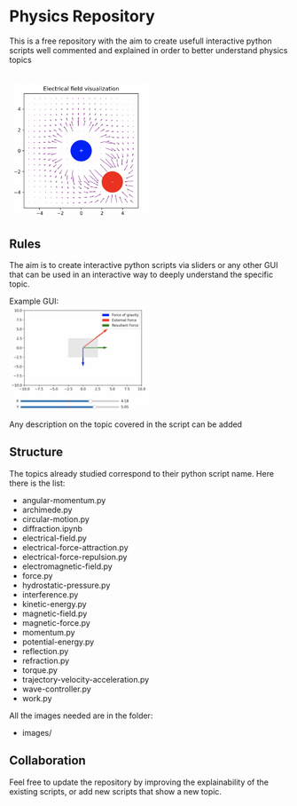 # Physics Repository

This is a free repository with the aim to create usefull interactive python scripts well commented and explained in order to better understand physics topics

<br>
<img src="images/example.png" alt="Example" width="50%" height="50%">


## Rules

The aim is to create interactive python scripts via sliders or any other GUI that can be used in an interactive way to deeply understand the specific topic. 

Example GUI:
<br>
<img src="images/example-GUI.png" alt="Example" width="50%" height="50%">

Any description on the topic covered in the script can be added

## Structure

The topics already studied correspond to their python script name. Here there is the list:

- angular-momentum.py
- archimede.py
- circular-motion.py
- diffraction.ipynb
- electrical-field.py
- electrical-force-attraction.py
- electrical-force-repulsion.py
- electromagnetic-field.py
- force.py
- hydrostatic-pressure.py
- interference.py
- kinetic-energy.py
- magnetic-field.py
- magnetic-force.py
- momentum.py
- potential-energy.py
- reflection.py
- refraction.py
- torque.py
- trajectory-velocity-acceleration.py
- wave-controller.py
- work.py

All the images needed are in the folder:

* images/


## Collaboration

Feel free to update the repository by improving the explainability of the existing scripts, or add new scripts that show a new topic.
